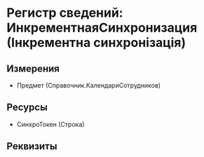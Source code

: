 ﻿# Регистр сведений: ИнкрементнаяСинхронизация (Інкрементна синхронізація)

## Измерения

- Предмет (Справочник.КалендариСотрудников)

## Ресурсы

- СинхроТокен (Строка)

## Реквизиты


